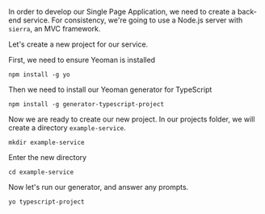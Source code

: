In order to develop our Single Page Application, we need to create a back-end service.  For consistency, we're going to use a Node.js server with `sierra`, an MVC framework.

Let's create a new project for our service.

First, we need to ensure Yeoman is installed

    npm install -g yo

Then we need to install our Yeoman generator for TypeScript

    npm install -g generator-typescript-project

Now we are ready to create our new project.  In our projects folder, we will create a directory `example-service`.

    mkdir example-service

Enter the new directory

    cd example-service

Now let's run our generator, and answer any prompts.

    yo typescript-project
